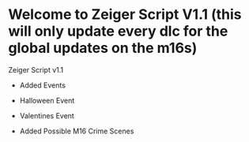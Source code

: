 # Welcome to Zeiger Script V1.1 (this will only update every dlc for the global updates on the m16s)

Zeiger Script v1.1
- Added Events
 - Halloween Event
  - Valentines Event

- Added Possible M16 Crime Scenes
